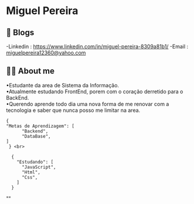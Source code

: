 # Miguel Pereira

## 📝 Blogs

-Linkedin : https://www.linkedin.com/in/miguel-pereira-8309a81b1/
-Email : miguelpereira12360@yahoo.com

## 👨‍💻 About me

•Estudante da area de Sistema da Informação. <br>
•Atualmente estudando FrontEnd, porem com o coração derretido para o BackEnd. <br>
•Querendo aprende todo dia uma nova forma de me renovar com a tecnologia e saber que nunca posso me limitar na area. <br>



```
{
"Metas de Aprendizagem": [
      "Backend",
      "DataBase",
]
 } <br>
 
  {
    "Estudando": [
      "JavaScript",
      "Html",
      "Css",
    ]
  }
```  

"" <br>
